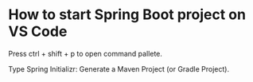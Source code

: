# How to start Spring Boot project on VS Code

Press ctrl + shift + p to open command pallete.

Type Spring Initializr: Generate a Maven Project (or Gradle Project).
